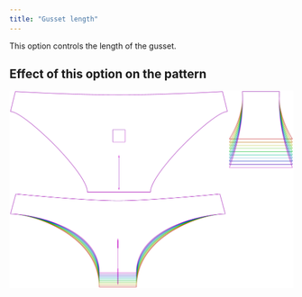 ```yaml
---
title: "Gusset length"
---
```


This option controls the length of the gusset.



## Effect of this option on the pattern
![This image shows the effect of this option by superimposing several variants that have a different value for this option](unice_gussetlength_sample.svg "Effect of this option on the pattern")